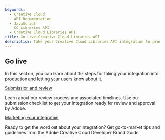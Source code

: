```yaml
---
keywords:
  - Creative Cloud
  - API Documentation
  - JavaScript
  - CC Libraries API
  - Creative Cloud Libraries API
title: Go Live—Creative Cloud Libraries API
description: Take your Creative Cloud Libraries API integration to production. Learn about our review process and how to market your integration.
---
```


## Go live

In this section, you can learn about the steps for taking your integration into production and letting your users know about it.

<DiscoverBlock slots="link, text"/>

[Submission and review](/go-live/review-process/)

Learn about our review process and associated timelines. Use our submission checklist to get your integration ready for review and approval by Adobe.

<DiscoverBlock slots="link, text"/>

[Marketing your integration](/go-live/marketing/)

Ready to get the word out about your integration? Get go-to-market tips and guidelines from the Adobe Creative Cloud Developer Brand Guide.
